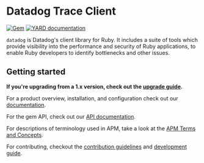 # Datadog Trace Client

[![Gem](https://img.shields.io/gem/v/datadog)](https://rubygems.org/gems/datadog/)
[![YARD documentation](https://img.shields.io/badge/YARD-documentation-blue)][api docs]

``datadog`` is Datadog's client library for Ruby. It includes a suite of tools which provide visibility into the performance and security of Ruby applications, to enable Ruby developers to identify bottlenecks and other issues.

## Getting started

**If you're upgrading from a 1.x version, check out the [upgrade guide](https://github.com/DataDog/dd-trace-rb/blob/release/docs/UpgradeGuide2.md).**

For a product overview, installation, and configuration check out our [documentation][public docs].

For the gem API, check out our [API documentation][api docs].

For descriptions of terminology used in APM, take a look at the [APM Terms and Concepts][APM glossary].

For contributing, checkout the [contribution guidelines][contribution docs] and [development guide][development docs].

[public docs]: https://docs.datadoghq.com/tracing/setup/ruby/
[api docs]: https://datadog.github.io/dd-trace-rb/
[APM glossary]: https://docs.datadoghq.com/tracing/glossary/
[contribution docs]: https://github.com/DataDog/dd-trace-rb/blob/master/CONTRIBUTING.md
[development docs]: https://github.com/DataDog/dd-trace-rb/blob/master/docs/DevelopmentGuide.md
